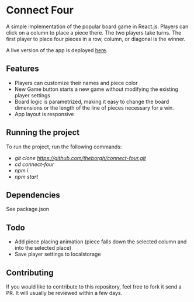 # Connect Four

A simple implementation of the popular board game in React.js.
Players can click on a column to place a piece there. The two players take turns. The first player to place four pieces in a row, column, or diagonal is the winner.

A live version of the app is deployed [here](https://connectfourreact.netlify.app/).

## Features

- Players can customize their names and piece color
- New Game button starts a new game without modifying the existing player settings
- Board logic is parametrized, making it easy to change the board dimensions or the length of the line of pieces necessary for a win.
- App layout is responsive

## Running the project

To run the project, run the following commands:

- _git clone https://github.com/theborgh/connect-four.git_
- _cd connect-four_
- _npm i_
- _npm start_

## Dependencies

See package.json

## Todo

- Add piece placing animation (piece falls down the selected column and into the selected place)
- Save player settings to localstorage

## Contributing

If you would like to contribute to this repository, feel free to fork it send a PR. It will usually be reviewed within a few days.
